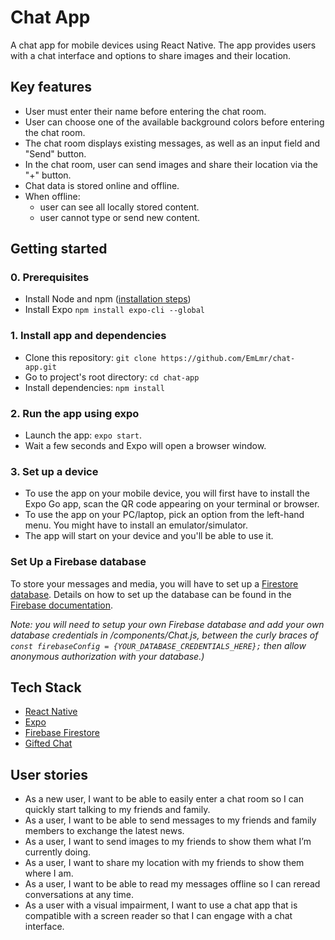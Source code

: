 # Chat App

A chat app for mobile devices using React Native. The app provides users with a chat interface and options to share images and their location.

## Key features

-   User must enter their name before entering the chat room.
-   User can choose one of the available background colors before entering the chat room.
-   The chat room displays existing messages, as well as an input field and "Send" button.
-   In the chat room, user can send images and share their location via the "+" button.
-   Chat data is stored online and offline.
-   When offline:
    -   user can see all locally stored content.
    -   user cannot type or send new content.

## Getting started

### 0. Prerequisites

-   Install Node and npm ([installation steps](https://nodejs.org/en/download/))
-   Install Expo `npm install expo-cli --global`

### 1. Install app and dependencies

-   Clone this repository: `git clone https://github.com/EmLmr/chat-app.git`
-   Go to project's root directory: `cd chat-app`
-   Install dependencies: `npm install`

### 2. Run the app using expo

-   Launch the app: `expo start`.
-   Wait a few seconds and Expo will open a browser window.

### 3. Set up a device

-   To use the app on your mobile device, you will first have to install the Expo Go app, scan the QR code appearing on your terminal or browser.
-   To use the app on your PC/laptop, pick an option from the left-hand menu. You might have to install an emulator/simulator.
-   The app will start on your device and you'll be able to use it.

### Set Up a Firebase database

To store your messages and media, you will have to set up a [Firestore database](https://firebase.google.com/). Details on how to set up the database can be found in the [Firebase documentation](https://firebase.google.com/docs).

_Note: you will need to setup your own Firebase database and add your own database credentials in /components/Chat.js, between the curly braces of `const firebaseConfig = {YOUR_DATABASE_CREDENTIALS_HERE};` then allow anonymous authorization with your database.)_

## Tech Stack

-   [React Native](https://reactnative.dev/)
-   [Expo](https://expo.dev/)
-   [Firebase Firestore](https://firebase.google.com/)
-   [Gifted Chat](https://github.com/FaridSafi/react-native-gifted-chat)

## User stories

-   As a new user, I want to be able to easily enter a chat room so I can quickly start talking to my friends and family.
-   As a user, I want to be able to send messages to my friends and family members to exchange the latest news.
-   As a user, I want to send images to my friends to show them what I’m currently doing.
-   As a user, I want to share my location with my friends to show them where I am.
-   As a user, I want to be able to read my messages offline so I can reread conversations at any time.
-   As a user with a visual impairment, I want to use a chat app that is compatible with a screen reader so that I can engage with a chat interface.
